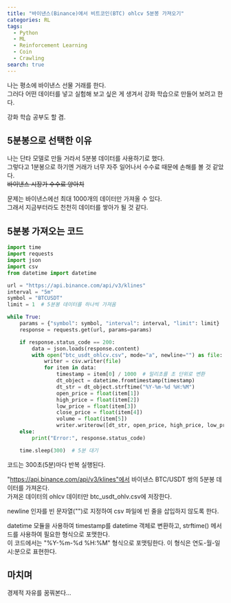 ```yaml
---
title: "바이낸스(Binance)에서 비트코인(BTC) ohlcv 5분봉 가져오기"
categories: RL
tags:
  - Python
  - ML
  - Reinforcement Learning
  - Coin
  - Crawling
search: true
---
```


나는 평소에 바이낸스 선물 거래를 한다.  
그러다 어떤 데이터를 넣고 실험해 보고 싶은 게 생겨서 강화 학습으로 만들어 보려고 한다.  

강화 학습 공부도 할 겸.  


## 5분봉으로 선택한 이유
나는 단타 모델로 만들 거라서 5분봉 데이터를 사용하기로 했다.  
그렇다고 1분봉으로 하기엔 거래가 너무 자주 일어나서 수수료 때문에 손해를 볼 것 같았다.  
~~바이낸스 시장가 수수료 양아치~~

문제는 바이낸스에선 최대 1000개의 데이터만 가져올 수 있다.  
그래서 지금부터라도 천천히 데이터를 쌓아가 될 것 같다.  


## 5분봉 가져오는 코드
```python
import time
import requests
import json
import csv
from datetime import datetime

url = "https://api.binance.com/api/v3/klines"
interval = "5m"
symbol = "BTCUSDT"
limit = 1  # 5분봉 데이터를 하나씩 가져옴

while True:
    params = {"symbol": symbol, "interval": interval, "limit": limit}
    response = requests.get(url, params=params)

    if response.status_code == 200:
        data = json.loads(response.content)
        with open("btc_usdt_ohlcv.csv", mode="a", newline="") as file:
            writer = csv.writer(file)
            for item in data:
                timestamp = item[0] / 1000  # 밀리초를 초 단위로 변환
                dt_object = datetime.fromtimestamp(timestamp)
                dt_str = dt_object.strftime("%Y-%m-%d %H:%M")
                open_price = float(item[1])
                high_price = float(item[2])
                low_price = float(item[3])
                close_price = float(item[4])
                volume = float(item[5])
                writer.writerow([dt_str, open_price, high_price, low_price, close_price, volume])
    else:
        print("Error:", response.status_code)

    time.sleep(300)  # 5분 대기
```
코드는 300초(5분)마다 반복 실행된다.  

"https://api.binance.com/api/v3/klines"에서 바이낸스 BTC/USDT 쌍의 5분봉 데이터를 가져온다.  
가져온 데이터의 ohlcv 데이터만 btc_usdt_ohlv.csv에 저장한다.  

newline 인자를 빈 문자열("")로 지정하여 csv 파일에 빈 줄을 삽입하지 않도록 한다.  

datetime 모듈을 사용하여 timestamp를 datetime 객체로 변환하고, strftime() 메서드를 사용하여 필요한 형식으로 포맷한다.  
이 코드에서는 "%Y-%m-%d %H:%M" 형식으로 포맷팅한다. 이 형식은 연도-월-일 시:분으로 표현한다.  


## 마치며
경제적 자유를 꿈꿔본다...  